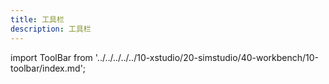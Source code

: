 ```yaml
---
title: 工具栏
description: 工具栏
---
```


import ToolBar from '../../../../../10-xstudio/20-simstudio/40-workbench/10-toolbar/index.md';

<ToolBar />

